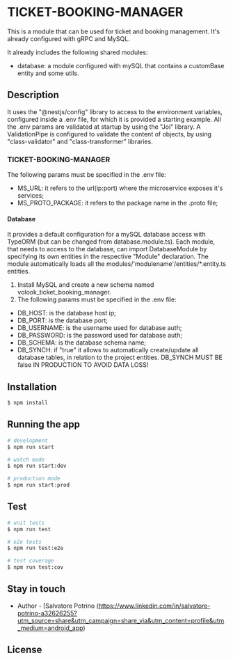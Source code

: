 # TICKET-BOOKING-MANAGER

This is a module that can be used for ticket and booking management. It's already configured with gRPC and MySQL.

It already includes the following shared modules:
* database: a module configured with mySQL that contains a customBase entity and some utils.

## Description

It uses the "@nestjs/config" library to access to the environment variables, configured inside a .env file, for which it is provided a starting example.
All the .env params are validated at startup by using the "Joi" library.
A ValidationPipe is configured to validate the content of objects, by using "class-validator" and "class-transformer" libraries.

### TICKET-BOOKING-MANAGER
The following params must be specified in the .env file:
* MS_URL: it refers to the url(ip:port) where the microservice exposes it's services;
* MS_PROTO_PACKAGE: it refers to the package name in the .proto file;

#### Database
It provides a default configuration for a mySQL database access with TypeORM (but can be changed from database.module.ts). 
Each module, that needs to access to the database, can import DatabaseModule by specifying its own entities in the respective "Module" declaration. The module automatically loads all the modules/'modulename'/entities/*.entity.ts entities. 

1. Install MySQL and create a new schema named volook_ticket_booking_manager.
2. The following params must be specified in the .env file:

* DB_HOST: is the database host ip;
* DB_PORT: is the database port;
* DB_USERNAME: is the username used for database auth;
* DB_PASSWORD: is the password used for database auth;
* DB_SCHEMA: is the database schema name;
* DB_SYNCH: if "true" it allows to automatically create/update all database tables, in relation to the project entities. DB_SYNCH MUST BE false IN PRODUCTION TO AVOID DATA LOSS!

## Installation

```bash
$ npm install
```

## Running the app

```bash
# development
$ npm run start

# watch mode
$ npm run start:dev

# production mode
$ npm run start:prod
```

## Test

```bash
# unit tests
$ npm run test

# e2e tests
$ npm run test:e2e

# test coverage
$ npm run test:cov
```

## Stay in touch

- Author - [Salvatore Potrino (https://www.linkedin.com/in/salvatore-potrino-a32626255?utm_source=share&utm_campaign=share_via&utm_content=profile&utm_medium=android_app)

## License

